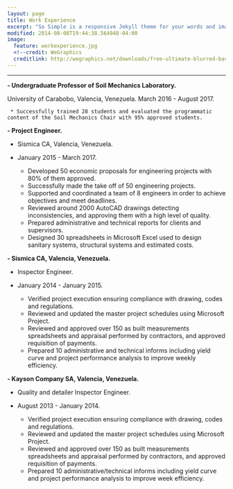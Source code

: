 ```yaml
---
layout: page
title: Work Experience
excerpt: "So Simple is a responsive Jekyll theme for your words and images."
modified: 2014-08-08T19:44:38.564948-04:00
image:
  feature: workexperience.jpg
  <!--credit: WeGraphics
  creditlink: http://wegraphics.net/downloads/free-ultimate-blurred-background-pack/ -->
---
```


<!--Looking for a simple, responsive, theme for your Jekyll powered blog? Well look no further. Here be **So Simple Theme**, the follow up to [**Minimal Mistakes**](http://mmistakes.github.io/minimal-mistakes) --- by designer slash illustrator [Michael Rose](http://mademistakes.com).-->

<hr/>

**- Undergraduate Professor of Soil Mechanics Laboratory.**

   University of Carabobo, Valencia, Venezuela.
   March 2016 - August 2017.
   
     * Successfully trained 28 students and evaluated the programmatic content of the Soil Mechanics Chair with 95% approved students.

**- Project  Engineer.** 

   - Sismica CA, Valencia, Venezuela. 
   - January 2015 - March 2017.
   
     * Developed 50 economic proposals for engineering projects with 80% of them approved.
     * Successfully made the take off of 50 engineering projects.
     * Supported and coordinated a team of 8 engineers in order to  achieve objectives and meet deadlines.
     * Reviewed around 2000 AutoCAD drawings detecting inconsistencies, and approving them with a high level of quality.
     * Prepared administrative and technical reports for clients and supervisors.
     * Designed 30 spreadsheets in Microsoft Excel used to design sanitary systems, structural systems and estimated costs.

**- Sismica CA, Valencia, Venezuela.** 

   - Inspector Engineer.     
   - January 2014 - January 2015.
   
     * Verified project execution ensuring compliance with drawing, codes and regulations.
     * Reviewed and updated the master project schedules using Microsoft Project.
     * Reviewed and approved over 150 as built measurements spreadsheets and appraisal performed by contractors, and approved requisition of payments.
     * Prepared 10 administrative and technical informs including yield curve and project performance analysis to improve weekly efficiency.
 
**- Kayson Company SA, Valencia, Venezuela.** 

  - Quality and detailer Inspector Engineer.   
  - August 2013 - January 2014.
  
    * Verified project execution ensuring compliance with drawing, codes and regulations.
    *  Reviewed and updated the master project schedules using Microsoft Project.
    *  Reviewed and approved over 150 as built measurements spreadsheets and appraisal performed by contractors, and approved requisition of payments.
    *  Prepared 10 administrative/technical informs including yield curve and project performance analysis to improve week efficiency.
